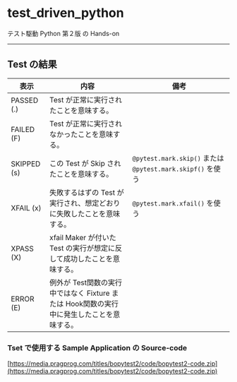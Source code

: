 # test_driven_python
テスト駆動 Python 第２版 の Hands-on 

---
## Test の結果
| 表示          | 内容                                                     | 備考                                                   |
|-------------|--------------------------------------------------------|------------------------------------------------------|
| PASSED (.)  | Test が正常に実行されたことを意味する。                                 |                                                      |
| FAILED (F)  | Test が正常に実行されなかったことを意味する。                              |                                                      |
| SKIPPED (s) | この Test が Skip されたことを意味する。                             | `@pytest.mark.skip()` または `@pytest.mark.skipf()` を使う |
 | XFAIL (x)   | 失敗するはずの Test が実行され、想定どおりに失敗したことを意味する。                  | `@pytest.mark.xfail()` を使う                           |
| XPASS (X)   | xfail Maker が付いた Test の実行が想定に反して成功したことを意味する。           |                                                      |
| ERROR (E)   | 例外が Test関数の実行中ではなく Fixture または Hook関数の実行中に発生したことを意味する。 |                                                      |

### Tset で使用する Sample Application の Source-code
[https://media.pragprog.com/titles/bopytest2/code/bopytest2-code.zip](https://media.pragprog.com/titles/bopytest2/code/bopytest2-code.zip)

